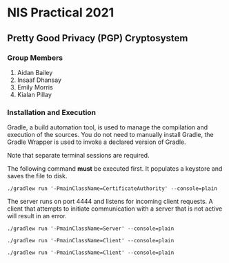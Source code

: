 # NIS Practical 2021
## Pretty Good Privacy (PGP) Cryptosystem

### Group Members
1. Aidan Bailey
2. Insaaf Dhansay
3. Emily Morris
4. Kialan Pillay

### Installation and Execution
Gradle, a build automation tool, is used to manage the compilation and execution of the sources. You do not need to 
manually install Gradle, the Gradle Wrapper is used to invoke a declared version of Gradle.

Note that separate terminal sessions are required.

The following command **must** be executed first. It populates a keystore and saves the file to disk.
```
./gradlew run '-PmainClassName=CertificateAuthority' --console=plain
```
The server runs on port 4444 and listens for incoming client requests.
A client that attempts to initiate communication with a server that is not active will result in an error.
```
./gradlew run '-PmainClassName=Server' --console=plain
```
```
./gradlew run '-PmainClassName=Client' --console=plain
```
```
./gradlew run '-PmainClassName=Client' --console=plain
```